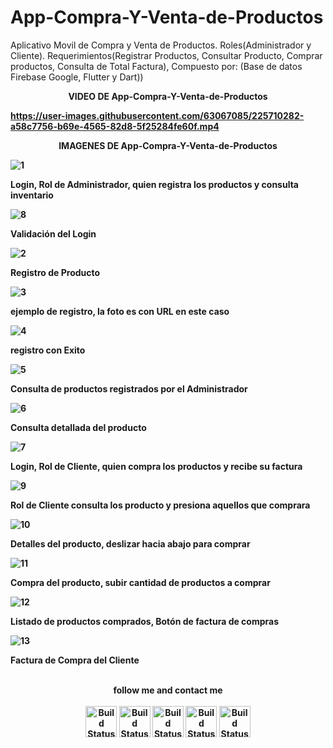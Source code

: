# App-Compra-Y-Venta-de-Productos
Aplicativo Movil de Compra y Venta de Productos. Roles(Administrador y Cliente). Requerimientos(Registrar Productos, Consultar Producto, Comprar productos, Consulta de Total Factura), Compuesto por: (Base de datos Firebase Google, Flutter y Dart))

<p align="center"><strong>VIDEO DE App-Compra-Y-Venta-de-Productos</</strong></p>

https://user-images.githubusercontent.com/63067085/225710282-a58c7756-b69e-4565-82d8-5f25284fe60f.mp4

<p align="center"><strong>IMAGENES DE App-Compra-Y-Venta-de-Productos</</strong></p>

![1](https://user-images.githubusercontent.com/63067085/225711785-11138aa9-08d6-4155-b22a-1029c57d8f00.jpeg)

Login, Rol de Administrador, quien registra los productos y consulta inventario

![8](https://user-images.githubusercontent.com/63067085/225711803-66f83058-676b-406c-b3a0-5b2f75c08a33.jpeg)

Validación del Login

![2](https://user-images.githubusercontent.com/63067085/225711790-ecccc52a-8e5d-473c-9fff-3abeec572435.jpeg)

Registro de Producto

![3](https://user-images.githubusercontent.com/63067085/225711793-a0499744-165f-4975-9b25-f0bf32eb2da8.jpeg)

ejemplo de registro, la foto es con URL en este caso

![4](https://user-images.githubusercontent.com/63067085/225711795-fc56327f-98eb-451d-ac4f-010392be500e.jpeg)

registro con Exito

![5](https://user-images.githubusercontent.com/63067085/225711798-5d790aa9-9633-485e-a457-50a8a6381c0e.jpeg)

Consulta de productos registrados por el Administrador

![6](https://user-images.githubusercontent.com/63067085/225711799-e5fd94db-9a6c-47dd-8ca7-d5c1cf31b283.jpeg)

Consulta detallada del producto

![7](https://user-images.githubusercontent.com/63067085/225711800-8a5479f8-4995-4c89-bdf5-e19b05a4a994.jpeg)

Login, Rol de Cliente, quien compra los productos y recibe su factura

![9](https://user-images.githubusercontent.com/63067085/225711804-780fa145-94c7-42c6-a11e-46f4758faacd.jpeg)

Rol de Cliente consulta los producto y presiona aquellos que comprara

![10](https://user-images.githubusercontent.com/63067085/225711806-5d75f6cd-a1b4-4287-a9b2-7e05e608e7e2.jpeg)

Detalles del producto, deslizar hacia abajo para comprar

![11](https://user-images.githubusercontent.com/63067085/225711807-cfae3b47-0513-47d1-b769-558429924487.jpeg)

Compra del producto, subir cantidad de productos a comprar

![12](https://user-images.githubusercontent.com/63067085/225711810-613db4bb-f07c-46e1-a36b-c1525146a94a.jpeg)

Listado de productos comprados, Botón de factura de compras

![13](https://user-images.githubusercontent.com/63067085/225711811-f0f2fd47-1b76-49c4-bd0f-583d7e8f5b04.jpeg)

Factura de Compra del Cliente

<p align="center">
<br>
<label><b>follow me and contact me</b></label>
<br>
<br>
<a href="https://www.linkedin.com/in/hildelbrando-correa-salcedo-326776241/"><img src="https://play-lh.googleusercontent.com/kMofEFLjobZy_bCuaiDogzBcUT-dz3BBbOrIEjJ-hqOabjK8ieuevGe6wlTD15QzOqw" alt="Build Status" height=50></a>
<a href="https://mail.google.com/mail/u/0/#inbox?compose=DmwnWtDnGLtzjlhDTmcMzgtkVWHmjWhjKlGRcTCzRprqxxjqttSksslJdWlMgMbSTbqmJMssgKqG"><img src="https://play-lh.googleusercontent.com/KSuaRLiI_FlDP8cM4MzJ23ml3og5Hxb9AapaGTMZ2GgR103mvJ3AAnoOFz1yheeQBBI" alt="Build Status" height=50></a>
<a href="https://api.whatsapp.com/send?phone=573022605415"><img src="https://play-lh.googleusercontent.com/bYtqbOcTYOlgc6gqZ2rwb8lptHuwlNE75zYJu6Bn076-hTmvd96HH-6v7S0YUAAJXoJN" alt="Build Status" height=50></a>
<a href="https://www.instagram.com/hbrayancorrea/"><img src="https://upload.wikimedia.org/wikipedia/commons/9/95/Instagram_logo_2022.svg" alt="Build Status" height=50></a>
<label><b></b></label>
<a href="https://www.facebook.com/brayancorreasd/"><img src="https://upload.wikimedia.org/wikipedia/commons/thumb/e/ee/Logo_de_Facebook.png/220px-Logo_de_Facebook.png" alt="Build Status" height=50></a>
</p>

